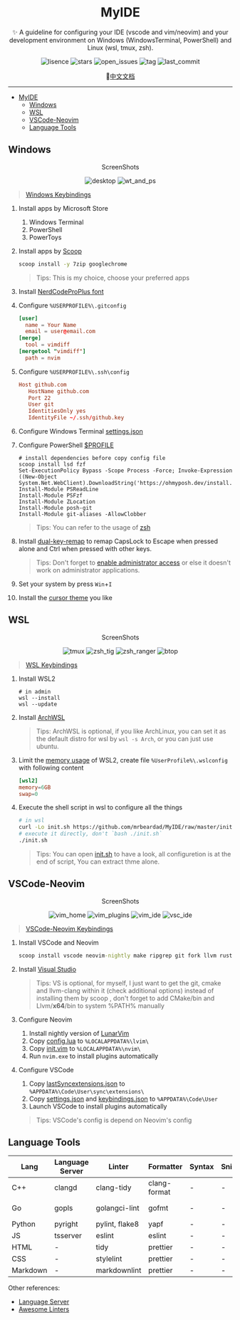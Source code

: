 <div align="center">

# MyIDE

✨ A guideline for configuring your IDE (vscode and vim/neovim) and your development environment on Windows (WindowsTerminal, PowerShell) and Linux (wsl, tmux, zsh).

![lisence](https://img.shields.io/github/license/mrbeardad/MyIDE?style=for-the-badge&color=brightgreen)
![stars](https://img.shields.io/github/stars/mrbeardad/MyIDE?style=for-the-badge&color=yellow)
![open_issues](https://img.shields.io/github/issues/mrbeardad/MyIDE?style=for-the-badge&color=orange)
![tag](https://img.shields.io/github/v/tag/mrbeardad/MyIDE?style=for-the-badge)
![last_commit](https://img.shields.io/github/last-commit/mrbeardad/MyIDE?style=for-the-badge&color=blueviolet)

:page_facing_up:[中文文档](README-zh.md)

</div>

---

- [MyIDE](#myide)
  - [Windows](#windows)
  - [WSL](#wsl)
  - [VSCode-Neovim](#vscode-neovim)
  - [Language Tools](#language-tools)

## Windows

<div align="center">

ScreenShots

![desktop](images/desktop.png)
![wt_and_ps](images/wt_and_ps.png)

</div>

> [Windows Keybindings](windows.md)

1. Install apps by Microsoft Store
   1. Windows Terminal
   2. PowerShell
   3. PowerToys
2. Install apps by [Scoop](https://scoop.sh/#/)

   ```cmd
   scoop install -y 7zip googlechrome
   ```

   > Tips: This is my choice, choose your preferred apps

3. Install [NerdCodeProPlus font](./fonts/)
4. Configure `%USERPROFILE%\.gitconfig`

   ```toml
   [user]
     name = Your Name
     email = user@email.com
   [merge]
     tool = vimdiff
   [mergetool "vimdiff"]
     path = nvim
   ```

5. Configure `%USERPROFILE%\.ssh\config`

   ```conf
   Host github.com
      HostName github.com
      Port 22
      User git
      IdentitiesOnly yes
      IdentityFile ~/.ssh/github.key
   ```

6. Configure Windows Terminal [settings.json](wt/settings.json)
7. Configure PowerShell [$PROFILE](ps/Microsoft.PowerShell_profile.ps1)

   ```pwsh
   # install dependencies before copy config file
   scoop install lsd fzf
   Set-ExecutionPolicy Bypass -Scope Process -Force; Invoke-Expression ((New-Object System.Net.WebClient).DownloadString('https://ohmyposh.dev/install.ps1'))
   Install-Module PSReadLine
   Install-Module PSFzf
   Install-Module ZLocation
   Install-Module posh-git
   Install-Module git-aliases -AllowClobber
   ```

   > Tips: You can refer to the usage of [zsh](wsl.md)

8. Install [dual-key-remap](https://github.com/ililim/dual-key-remap) to remap CapsLock to Escape when pressed alone and Ctrl when pressed with other keys.

   > Tips: Don't forget to [enable administrator access](https://github.com/ililim/dual-key-remap#administrator-access) or else it doesn't work on administrator applications.

9. Set your system by press `Win`+`I`

10. Install the [cursor theme](https://zhutix.com/tag/cursors/) you like

## WSL

<div align="center">

ScreenShots

![tmux](images/tmux.png)
![zsh_tig](images/zsh_tig.png)
![zsh_ranger](images/zsh_ranger.png)
![btop](images/btop.png)

</div>

> [WSL Keybindings](wsl.md)

1. Install WSL2

   ```pwsh
   # in admin
   wsl --install
   wsl --update
   ```

2. Install [ArchWSL](https://wsldl-pg.github.io/ArchW-docs/How-to-Setup/)

   > Tips: ArchWSL is optional, if you like ArchLinux, you can set it as the default distro for wsl by `wsl -s Arch`, or you can just use ubuntu.

3. Limit the [memory usage](https://github.com/microsoft/WSL/issues/4166#issuecomment-526725261) of WSL2, create file `%UserProfile%\.wslconfig` with following content

   ```toml
   [wsl2]
   memory=6GB
   swap=0
   ```

4. Execute the shell script in wsl to configure all the things

   ```sh
   # in wsl
   curl -Lo init.sh https://github.com/mrbeardad/MyIDE/raw/master/init.sh
   # execute it directly, don't `bash ./init.sh`
   ./init.sh
   ```

   > Tips: You can open [init.sh](init.sh) to have a look, all configuretion is at the end of script, You can extract thme alone.

## VSCode-Neovim

<div align="center">

ScreenShots

![vim_home](images/vim_home.png)
![vim_plugins](images/vim_plugins.png)
![vim_ide](images/vim_ide.png)
![vsc_ide](images/vsc_ide.png)

</div>

> [VSCode-Neovim Keybindings](vscode-neovim.md)

1. Install VSCode and Neovim

   ```cmd
   scoop install vscode neovim-nightly make ripgrep git fork llvm rust go python nodejs flutter
   ```

2. Install [Visual Studio](https://visualstudio.microsoft.com/vs/)

   > Tips: VS is optional, for myself, I just want to get the git, cmake and llvm-clang within it (check additional options) instead of installing them by scoop , don't forget to add CMake/bin and Llvm/**x64**/bin to system %PATH% manually

3. Configure Neovim

   1. Install nightly version of [LunarVim](https://www.lunarvim.org/docs/master/installation)
   2. Copy [config.lua](./neovim/config.lua) to `%LOCALAPPDATA%\lvim\`
   3. Copy [init.vim](./neovim/init.vim) to `%LOCALAPPDATA%\nvim\`
   4. Run `nvim.exe` to install plugins automatically

4. Configure VSCode

   1. Copy [lastSyncextensions.json](vscode/lastSyncextensions.json) to `%APPDATA%\Code\User\sync\extensions\`
   2. Copy [settings.json](vscode/settings.json) and [keybindings.json](vscode/keybindings.json) to `%APPDATA%\Code\User`
   3. Launch VSCode to install plugins automatically

   > Tips: VSCode's config is depend on Neovim's config

## Language Tools

| Lang     | Language Server | Linter         | Formatter    | Syntax | Snippets | Debugger | Build    | Doc     | Test    | Prof       |
| -------- | --------------- | -------------- | ------------ | ------ | -------- | -------- | -------- | ------- | ------- | ---------- |
| C++      | clangd          | clang-tidy     | clang-format | -      | -        | lldb     | CMake    | Doxygen | gtest   | gperftools |
| Go       | gopls           | golangci-lint  | gofmt        | -      | -        | delve    | go-build | swag    | testify | go-prof    |
| Python   | pyright         | pylint, flake8 | yapf         | -      | -        | -        | -        | -       | -       | -          |
| JS       | tsserver        | eslint         | eslint       | -      | -        | -        | -        | -       | -       | -          |
| HTML     | -               | tidy           | prettier     | -      | -        | -        | -        | -       | -       | -          |
| CSS      | -               | stylelint      | prettier     | -      | -        | -        | -        | -       | -       | -          |
| Markdown | -               | markdownlint   | prettier     | -      | -        | -        | -        | -       | -       | -          |

Other references:

- [Language Server](https://microsoft.github.io/language-server-protocol/implementors/servers/)
- [Awesome Linters](https://github.com/caramelomartins/awesome-linters)
